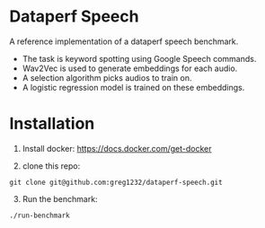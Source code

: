 
# Dataperf Speech

A reference implementation of a dataperf speech benchmark.

* The task is keyword spotting using Google Speech commands.
* Wav2Vec is used to generate embeddings for each audio.
* A selection algorithm picks audios to train on.
* A logistic regression model is trained on these embeddings.

# Installation

1. Install docker: https://docs.docker.com/get-docker

2. clone this repo:

```
git clone git@github.com:greg1232/dataperf-speech.git
```

3. Run the benchmark:

```
./run-benchmark
```


